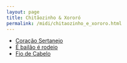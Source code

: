```yaml
---
layout: page
title: Chitãozinho & Xororó
permalink: /midi/chitaozinho_e_xororo.html
---
```


* [Coração Sertanejo](http://www.victor3d.com.br/midi/sert01.mid)
* [É bailão é rodeio](http://www.victor3d.com.br/midi/bailaorodeio.mid)
* [Fio de Cabelo](http://www.victor3d.com.br/midi/sert06.mid)